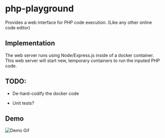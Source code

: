 # php-playground

Provides a web interface for PHP code execution. (Like any other online code editor)

## Implementation

The web server runs using Node/Express.js inside of a docker container. This web server will start new, temporary containers to run the inputed PHP code.

## TODO:

* De-hard-codify the docker code

* Unit tests?

## Demo

![Demo Gif](https://thumbs.gfycat.com/DeadlyForsakenDogwoodclubgall-max-1mb.gif)
